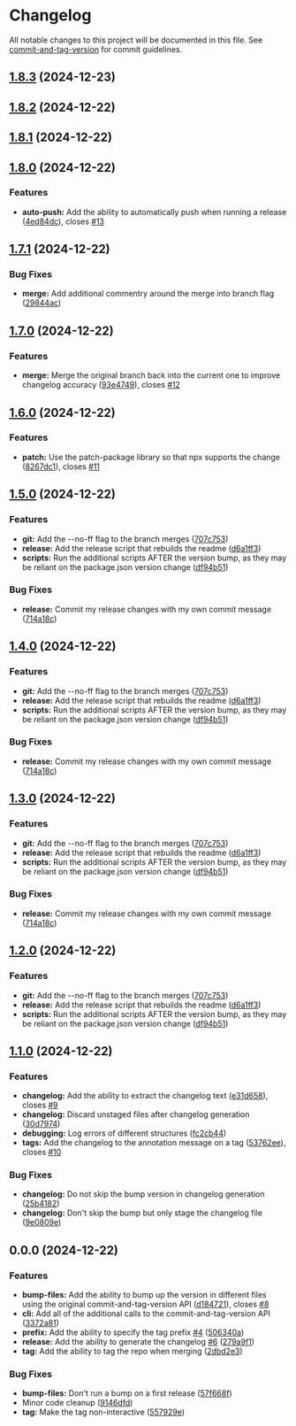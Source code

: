 # Changelog

All notable changes to this project will be documented in this file. See [commit-and-tag-version](https://github.com/absolute-version/commit-and-tag-version) for commit guidelines.

## [1.8.3](https://github.com/kerren/brrelease/compare/v1.8.2...v1.8.3) (2024-12-23)

## [1.8.2](https://github.com/kerren/brrelease/compare/v1.8.1...v1.8.2) (2024-12-22)

## [1.8.1](https://github.com/kerren/brrelease/compare/v1.8.0...v1.8.1) (2024-12-22)

## [1.8.0](https://github.com/kerren/brrelease/compare/v1.7.1...v1.8.0) (2024-12-22)


### Features

* **auto-push:** Add the ability to automatically push when running a release ([4ed84dc](https://github.com/kerren/brrelease/commit/4ed84dc1715f05c73663aa4365502e878928dc7e)), closes [#13](https://github.com/kerren/brrelease/issues/13)

## [1.7.1](https://github.com/kerren/brrelease/compare/v1.7.0...v1.7.1) (2024-12-22)


### Bug Fixes

* **merge:** Add additional commentry around the merge into branch flag ([29844ac](https://github.com/kerren/brrelease/commit/29844ac02521cdac90f27fa3bee6536f91553c2b))

## [1.7.0](https://github.com/kerren/brrelease/compare/v1.6.0...v1.7.0) (2024-12-22)


### Features

* **merge:** Merge the original branch back into the current one to improve changelog accuracy ([93e4749](https://github.com/kerren/brrelease/commit/93e4749aeb0cbd310709f85a31f432f06e6b5db7)), closes [#12](https://github.com/kerren/brrelease/issues/12)

## [1.6.0](https://github.com/kerren/brrelease/compare/v1.5.0...v1.6.0) (2024-12-22)


### Features

* **patch:** Use the patch-package library so that npx supports the change ([8267dc1](https://github.com/kerren/brrelease/commit/8267dc14246b813a7d8672b6b66464b61e754207)), closes [#11](https://github.com/kerren/brrelease/issues/11)

## [1.5.0](https://github.com/kerren/brrelease/compare/v1.1.0...v1.5.0) (2024-12-22)


### Features

* **git:** Add the --no-ff flag to the branch merges ([707c753](https://github.com/kerren/brrelease/commit/707c7533a4b8cd3c3dcccc6e23189e50b85d456e))
* **release:** Add the release script that rebuilds the readme ([d6a1ff3](https://github.com/kerren/brrelease/commit/d6a1ff360e260ead2d612c79c9870fc5a61dfced))
* **scripts:** Run the additional scripts AFTER the version bump, as they may be reliant on the package.json version change ([df94b51](https://github.com/kerren/brrelease/commit/df94b516432e5e58c59d3d1b17e63f97bb167db8))


### Bug Fixes

* **release:** Commit my release changes with my own commit message ([714a18c](https://github.com/kerren/brrelease/commit/714a18c618db1073cd17f8d58b90346c6a8affae))

## [1.4.0](https://github.com/kerren/brrelease/compare/v1.1.0...v1.4.0) (2024-12-22)


### Features

* **git:** Add the --no-ff flag to the branch merges ([707c753](https://github.com/kerren/brrelease/commit/707c7533a4b8cd3c3dcccc6e23189e50b85d456e))
* **release:** Add the release script that rebuilds the readme ([d6a1ff3](https://github.com/kerren/brrelease/commit/d6a1ff360e260ead2d612c79c9870fc5a61dfced))
* **scripts:** Run the additional scripts AFTER the version bump, as they may be reliant on the package.json version change ([df94b51](https://github.com/kerren/brrelease/commit/df94b516432e5e58c59d3d1b17e63f97bb167db8))


### Bug Fixes

* **release:** Commit my release changes with my own commit message ([714a18c](https://github.com/kerren/brrelease/commit/714a18c618db1073cd17f8d58b90346c6a8affae))

## [1.3.0](https://github.com/kerren/brrelease/compare/v1.1.0...v1.3.0) (2024-12-22)


### Features

* **git:** Add the --no-ff flag to the branch merges ([707c753](https://github.com/kerren/brrelease/commit/707c7533a4b8cd3c3dcccc6e23189e50b85d456e))
* **release:** Add the release script that rebuilds the readme ([d6a1ff3](https://github.com/kerren/brrelease/commit/d6a1ff360e260ead2d612c79c9870fc5a61dfced))
* **scripts:** Run the additional scripts AFTER the version bump, as they may be reliant on the package.json version change ([df94b51](https://github.com/kerren/brrelease/commit/df94b516432e5e58c59d3d1b17e63f97bb167db8))


### Bug Fixes

* **release:** Commit my release changes with my own commit message ([714a18c](https://github.com/kerren/brrelease/commit/714a18c618db1073cd17f8d58b90346c6a8affae))

## [1.2.0](https://github.com/kerren/brrelease/compare/v1.1.0...v1.2.0) (2024-12-22)


### Features

* **git:** Add the --no-ff flag to the branch merges ([707c753](https://github.com/kerren/brrelease/commit/707c7533a4b8cd3c3dcccc6e23189e50b85d456e))
* **release:** Add the release script that rebuilds the readme ([d6a1ff3](https://github.com/kerren/brrelease/commit/d6a1ff360e260ead2d612c79c9870fc5a61dfced))
* **scripts:** Run the additional scripts AFTER the version bump, as they may be reliant on the package.json version change ([df94b51](https://github.com/kerren/brrelease/commit/df94b516432e5e58c59d3d1b17e63f97bb167db8))

## [1.1.0](https://github.com/kerren/brrelease/compare/v1.0.0...v1.1.0) (2024-12-22)


### Features

* **changelog:** Add the ability to extract the changelog text ([e31d658](https://github.com/kerren/brrelease/commit/e31d658d0c3a6651485e8f9af04402c76c59b11f)), closes [#9](https://github.com/kerren/brrelease/issues/9)
* **changelog:** Discard unstaged files after changelog generation ([30d7974](https://github.com/kerren/brrelease/commit/30d7974c433fd93f259197ad54862aba800d450a))
* **debugging:** Log errors of different structures ([fc2cb44](https://github.com/kerren/brrelease/commit/fc2cb44bb8d28808b1d1f37f8407d84cd247f172))
* **tags:** Add the changelog to the annotation message on a tag ([53762ee](https://github.com/kerren/brrelease/commit/53762ee2c8df5f4b8a8ecc4c0244936588bc4522)), closes [#10](https://github.com/kerren/brrelease/issues/10)


### Bug Fixes

* **changelog:** Do not skip the bump version in changelog generation ([25b4182](https://github.com/kerren/brrelease/commit/25b4182424aacaf49c16d27e7ee78e3fbd4f788a))
* **changelog:** Don't skip the bump but only stage the changelog file ([9e0809e](https://github.com/kerren/brrelease/commit/9e0809e1c10c551939f5a2b17f9eacfc57878f30))

## 0.0.0 (2024-12-22)


### Features

* **bump-files:** Add the ability to bump up the version in different files using the original commit-and-tag-version API ([d184721](https://github.com/kerren/brrelease/commit/d184721f55fdfc932dd48691194b7b8635558a9e)), closes [#8](https://github.com/kerren/brrelease/issues/8)
* **cli:** Add all of the additional calls to the commit-and-tag-version API ([3372a81](https://github.com/kerren/brrelease/commit/3372a8178d62c638b19a5139a9b377928811bf3b))
* **prefix:** Add the ability to specify the tag prefix [#4](https://github.com/kerren/brrelease/issues/4) ([506340a](https://github.com/kerren/brrelease/commit/506340ade72eea97267773e5c9d535ca8a05fa33))
* **release:** Add the ability to generate the changelog [#6](https://github.com/kerren/brrelease/issues/6) ([279a9f1](https://github.com/kerren/brrelease/commit/279a9f10b1a757040d9aab53f137c43c23582269))
* **tag:** Add the ability to tag the repo when merging ([2dbd2e3](https://github.com/kerren/brrelease/commit/2dbd2e379f991414d98a698c1daf37a68337efe6))


### Bug Fixes

* **bump-files:** Don't run a bump on a first release ([57f668f](https://github.com/kerren/brrelease/commit/57f668fde4ec325bed2e5565a322a2c2ef124f2a))
* Minor code cleanup ([9146dfd](https://github.com/kerren/brrelease/commit/9146dfd14b31696b6d6bf09b94618a85bb471214))
* **tag:** Make the tag non-interactive ([557929e](https://github.com/kerren/brrelease/commit/557929e0be23c00f8dfc0d7dd8588b9e77f789f2))
